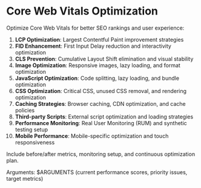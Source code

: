 # Core Web Vitals Optimization

Optimize Core Web Vitals for better SEO rankings and user experience:

1. **LCP Optimization**: Largest Contentful Paint improvement strategies
2. **FID Enhancement**: First Input Delay reduction and interactivity optimization
3. **CLS Prevention**: Cumulative Layout Shift elimination and visual stability
4. **Image Optimization**: Responsive images, lazy loading, and format optimization
5. **JavaScript Optimization**: Code splitting, lazy loading, and bundle optimization
6. **CSS Optimization**: Critical CSS, unused CSS removal, and rendering optimization
7. **Caching Strategies**: Browser caching, CDN optimization, and cache policies
8. **Third-party Scripts**: External script optimization and loading strategies
9. **Performance Monitoring**: Real User Monitoring (RUM) and synthetic testing setup
10. **Mobile Performance**: Mobile-specific optimization and touch responsiveness

Include before/after metrics, monitoring setup, and continuous optimization plan.

Arguments: $ARGUMENTS (current performance scores, priority issues, target metrics)